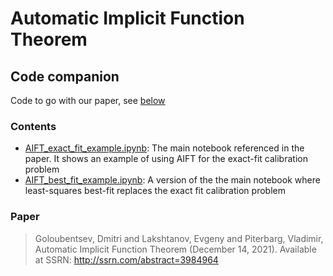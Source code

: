 # Automatic Implicit Function Theorem
## Code companion

Code to go with our paper, see [below](#paper)

### Contents
* [AIFT_exact_fit_example.ipynb](AIFT_exact_fit_example.ipynb): The main notebook referenced in the paper. It shows an example of using AIFT for the exact-fit calibration problem
* [AIFT_best_fit_example.ipynb](AIFT_best_fit_example.ipynb): A version of the the main notebook where least-squares best-fit replaces the exact fit calibration problem

### Paper
> Goloubentsev, Dmitri and Lakshtanov, Evgeny and Piterbarg, Vladimir, Automatic Implicit Function Theorem (December 14, 2021). Available at SSRN: http://ssrn.com/abstract=3984964
